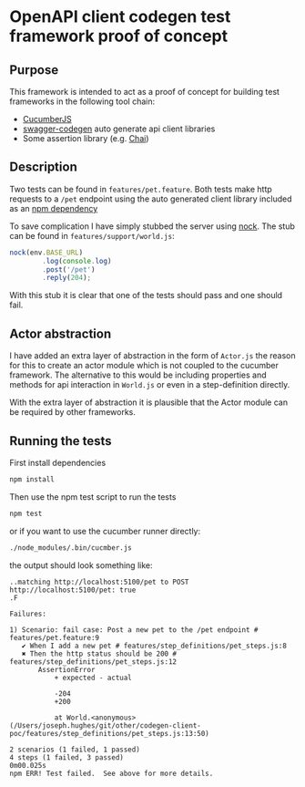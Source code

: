 # OpenAPI client codegen test framework proof of concept

## Purpose
This framework is intended to act as a proof of concept for building test frameworks in the following tool chain:
- [CucumberJS](https://github.com/cucumber/cucumber-js)
- [swagger-codegen](https://github.com/swagger-api/swagger-codegen) auto generate api client libraries
- Some assertion library (e.g. [Chai](http://chaijs.com/))

## Description
Two tests can be found in `features/pet.feature`. Both tests make http requests to a `/pet` endpoint using the auto generated client library included as an [npm dependency](https://www.npmjs.com/package/swagger_petstore)

To save complication I have simply stubbed the server using [nock](https://github.com/node-nock/nock). The stub can be found in `features/support/world.js`:
```javascript
nock(env.BASE_URL)
        .log(console.log)
        .post('/pet')
        .reply(204);
```
With this stub it is clear that one of the tests should pass and one should fail.

## Actor abstraction
I have added an extra layer of abstraction in the form of `Actor.js` the reason for this to create an actor module which is not coupled to the cucumber framework. The alternative to this would be including properties and methods for api interaction in `World.js` or even in a step-definition directly.

With the extra layer of abstraction it is plausible that the Actor module can be required by other frameworks.

## Running the tests
First install dependencies
```bash
npm install
```

Then use the npm test script to run the tests
```bash
npm test
```

or if you want to use the cucumber runner directly:
```bash
./node_modules/.bin/cucmber.js
```

the output should look something like:
```
..matching http://localhost:5100/pet to POST http://localhost:5100/pet: true
.F

Failures:

1) Scenario: fail case: Post a new pet to the /pet endpoint # features/pet.feature:9
   ✔ When I add a new pet # features/step_definitions/pet_steps.js:8
   ✖ Then the http status should be 200 # features/step_definitions/pet_steps.js:12
       AssertionError
           + expected - actual

           -204
           +200

           at World.<anonymous> (/Users/joseph.hughes/git/other/codegen-client-poc/features/step_definitions/pet_steps.js:13:50)

2 scenarios (1 failed, 1 passed)
4 steps (1 failed, 3 passed)
0m00.025s
npm ERR! Test failed.  See above for more details.
```